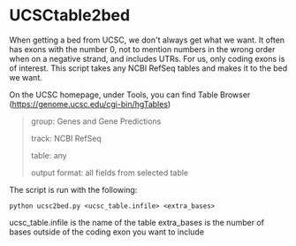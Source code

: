 # UCSCtable2bed
When getting a bed from UCSC, we don't always get what we want. It often has exons with the number 0, not to mention numbers in the wrong order when on a negative strand, and includes UTRs. For us, only coding exons is of interest. This script takes any NCBI RefSeq tables and makes it to the bed we want. 

On the UCSC homepage, under Tools, you can find Table Browser (https://genome.ucsc.edu/cgi-bin/hgTables)

> group: Genes and Gene Predictions
> 
> track: NCBI RefSeq
> 
> table: any
>         
> output format: all fields from selected table



The script is run with the following:
```
python ucsc2bed.py <ucsc_table.infile> <extra_bases>
```

ucsc_table.infile is the name of the table
extra_bases is the number of bases outside of the coding exon you want to include
